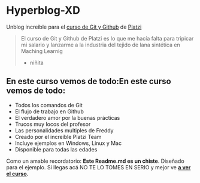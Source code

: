 # Hyperblog-XD
Unblog increible para el [curso de Git y Github](https://platzi.com/cursos/git-y-github/ "curso de Git y Github") de [Platzi](https://platzi.com "Platzi")
> El curso de Git y Github de Platzi es lo que me hacía falta para tripicar mi salario y lanzarme a la industria del tejido de lana sintética en Maching Learnig
> - niñita

## En este curso vemos de todo:En este curso vemos de todo:
* Todos los comandos de Git
* El flujo de trabajo en Github
* El verdadero amor por la buenas prácticas
* Trucos muy locos del profesor
* Las personalidades multiples de Freddy
* Creado por el increíble Platzi Team 
* Incluye ejemplos en Windows, Linux y Mac
* Disponible para todas las edades


Como un amable recordatorio: **Este Readme.md es un chiste**. Diseñado para el ejemplo. Si llegas acá NO TE LO TOMES EN SERIO y mejor ve [**a ver el curso**](https://platzi.com/cursos/git-y-github/ "a ver el curso").